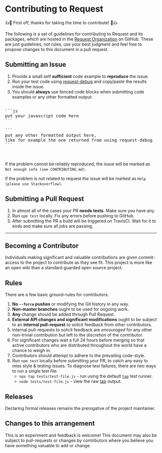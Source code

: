 # Contributing to Request

:+1::tada: First off, thanks for taking the time to contribute! :tada::+1:

The following is a set of guidelines for contributing to Request and its packages, which are hosted in the [Request Organization](https://github.com/request) on GitHub.
These are just guidelines, not rules, use your best judgment and feel free to propose changes to this document in a pull request.

## Submitting an Issue

1. Provide a small self **sufficient** code example to **reproduce** the issue.
2. Run your test code using [request-debug](https://github.com/cypress-io/request-debug) and copy/paste the results inside the issue.
3. You should **always** use fenced code blocks when submitting code examples or any other formatted output:
<pre>

```js
put your javascript code here
```

```
put any other formatted output here,
like for example the one returned from using request-debug
```

  </pre>

If the problem cannot be reliably reproduced, the issue will be marked as `Not enough info (see CONTRIBUTING.md)`.

If the problem is not related to request the issue will be marked as `Help (please use Stackoverflow)`.

## Submitting a Pull Request

1. In almost all of the cases your PR **needs tests**. Make sure you have any.
2. Run `npm test` locally. Fix any errors before pushing to GitHub.
3. After submitting the PR a build will be triggered on TravisCI. Wait for it to ends and make sure all jobs are passing.

---

## Becoming a Contributor

Individuals making significant and valuable contributions are given
commit-access to the project to contribute as they see fit. This project is
more like an open wiki than a standard guarded open source project.

## Rules

There are a few basic ground-rules for contributors:

1. **No `--force` pushes** or modifying the Git history in any way.
2. **Non-master branches** ought to be used for ongoing work.
3. **Any** change should be added through Pull Request.
4. **External API changes and significant modifications** ought to be subject
   to an **internal pull-request** to solicit feedback from other contributors.
5. Internal pull-requests to solicit feedback are _encouraged_ for any other
   non-trivial contribution but left to the discretion of the contributor.
6. For significant changes wait a full 24 hours before merging so that active
   contributors who are distributed throughout the world have a chance to weigh
   in.
7. Contributors should attempt to adhere to the prevailing code-style.
8. Run `npm test` locally before submitting your PR, to catch any easy to miss
   style & testing issues. To diagnose test failures, there are two ways to
   run a single test file:
   - `npx tap tests/test-file.js` - run using the default
     [`tap`](https://www.npmjs.com/package/tap) test runner.
   - `node tests/test-file.js` - view the raw
     [tap](https://testanything.org/) output.

## Releases

Declaring formal releases remains the prerogative of the project maintainer.

## Changes to this arrangement

This is an experiment and feedback is welcome! This document may also be
subject to pull-requests or changes by contributors where you believe you have
something valuable to add or change.
